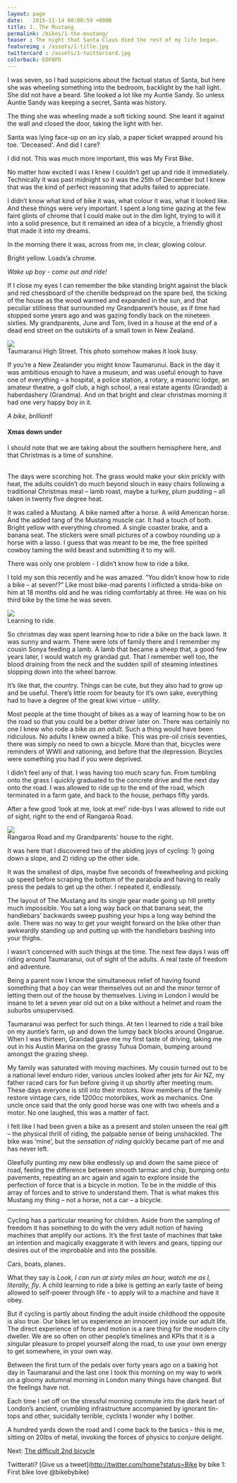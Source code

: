 ```yaml
---
layout: page
date:   2015-11-14 00:00:59 +0000
title: 1. The Mustang
permalink: /bikes/1-the-mustang/
teaser : The night that Santa Claus died the rest of my life began.
featureimg : /assets/1-title.jpg
twittercard : /assets/1-twittercard.jpg
colorback: EDF8FD
---
```



I was seven, so I had suspicions about the factual status of Santa, but here she was wheeling something into the bedroom, backlight by the hall light. She did not have a beard. She looked a lot like my Auntie Sandy. So unless Auntie Sandy was keeping a secret, Santa was history. 

The thing she was wheeling made a soft ticking sound. She leant it against the wall and closed the door, taking the light with her.

Santa was lying face-up on an icy slab, a paper ticket wrapped around his toe. 'Deceased'. And did I care? 

I did not. This was much more important, this was My First Bike.

No matter how excited I was I knew I couldn’t get up and ride it immediately. Technically it was past midnight so it was the 25th of December but I knew that was the kind of perfect reasoning that adults failed to appreciate. 

I didn’t know what kind of bike it was, what colour it was, what it looked like. And these things were very important. I spent a long time gazing at the few faint glints of chrome that I could make out in the dim light, trying to will it into a solid presence, but it remained an idea of a bicycle, a friendly ghost that made it into my dreams. 

In the morning there it was, across from me, in clear, glowing colour.

Bright yellow. Loads’a chrome. 

_Wake up boy - come out and ride!_

If I close my eyes I can remember the bike standing bright against the black and red chessboard of the chenille bedspread on the spare bed, the ticking of the house as the wood warmed and expanded in the sun, and that peculiar stillness that surrounded my Grandparent’s house, as if time had stopped some years ago and was gazing fondly back on the nineteen sixties. My grandparents, June and Tom, lived in a house at the end of a dead end street on the outskirts of a small town in New Zealand.  

<div class="feature-image">
<img src="/assets/1-tams.jpg"><br />
<span class="caption">Taumaranui High Street. This photo somehow makes it look busy.</span></div>

If you’re a New Zealander you might know Taumarunui. Back in the day it was ambitious enough to have a museum, and was useful enough to have one of everything – a hospital, a police station, a rotary, a masonic lodge, an amateur theatre, a golf club, a high school, a real estate agents (Grandad) a haberdashery (Grandma). And on that bright and clear christmas morning it had one very happy boy in it.

_A bike, brilliant!_

<div class="callout-right">
<h4> Xmas down under</h4>

I should note that we are taking about the southern hemisphere here, and that Christmas is a time of sunshine.  <br /><br />

The days were scorching hot. The grass would make your skin prickly with heat, the adults couldn’t do much beyond slouch in easy chairs following a traditional Christmas meal – lamb roast, maybe a turkey, plum pudding – all taken in twenty five degree heat.</div>


It was called a Mustang. A bike named after a horse. A wild American horse. And the added tang of the Mustang muscle car. It had a touch of both. Bright yellow with everything chromed. A single coaster brake, and a banana seat. The stickers were small pictures of a cowboy rounding up a horse with a lasso. I guess that was meant to be me, the free spirited cowboy taming the wild beast and submitting it to my will.

There was only one problem - I didn’t know how to ride a bike. 

I told my son this recently and he was amazed. “You didn’t know how to ride a bike – at seven!?” Like most bike-mad parents I inflicted a strida-bike on him at 18 months old and he was riding comfortably at three. He was on his third bike by the time he was seven.

<div class="feature-image">
<img src="/assets/1-lawn.jpg"><br />
<span class="caption">Learning to ride.</span></div>

So christmas day was spent learning how to ride a bike on the back lawn. It was sunny and warm. There were lots of family there and I remember my cousin Sonya feeding a lamb. A lamb that became a sheep that, a good few years later, I would watch my grandad gut. That I remember well too, the blood draining from the neck and the sudden spill of steaming intestines slopping down into the wheel barrow.

It’s like that, the country. Things can be cute, but they also had to grow up and be useful. There’s little room for beauty for it’s own sake, everything had to have a degree of the great kiwi virtue - _utility_.

Most people at the time thought of bikes as a way of learning how to be on the road so that you could be a better driver later on. There was certainly no one I knew who rode a bike *as an adult*. Such a thing would have been ridiculous. No adults I knew owned a bike. This was pre-oil crisis seventies, there was simply no need to own a bicycle. More than that, bicycles were reminders of WWII and rationing, and before that the depression. Bicycles were something you had if you were deprived.

I didn’t feel any of that. I was having too much scary fun. From tumbling onto the grass I quickly graduated to the concrete drive and the next day onto the road. I was allowed to ride up to the end of the road, which terminated in a farm gate, and back to the house, perhaps fifty yards.

After a few good ‘look at me, look at me!’ ride-bys I was allowed to ride out of sight, right to the end of Rangaroa Road.

<div class="feature-image">
<img src="/assets/1-rangaroa.jpg"><br />
<span class="caption">Rangaroa Road and my Grandparents' house to the right.</span></div>


It was here that I discovered two of the abiding joys of cycling: 1) going down a slope, and 2) riding up the other side. 

It was the smallest of dips, maybe five seconds of freewheeling and picking up speed before scraping the bottom of the parabola and having to really press the pedals to get up the other.  I repeated it, endlessly.

The layout of The Mustang and its single gear made going up hill pretty much impossible. You sat a long way back on that banana seat, the handlebars’ backwards sweep pushing your hips a long way behind the axle. There was no way to get your weight forward on the bike other than awkwardly standing up and putting up with the handlebars bashing into your thighs.

I wasn't concerned with such things at the time. The next few days I was off riding around Taumaranui, out of sight of the adults. A real taste of freedom and adventure. 
 
Being a parent now I know the simultaneous relief of having found something that a boy can wear themselves out on and the minor terror of letting them out of the house by themselves. Living in London I would be insane to let a seven year old out on a bike without a helmet and roam the suburbs unsupervised. 

Taumaranui was perfect for such things. At ten I learned to ride a trail bike on my auntie’s farm, up and down the lumpy back blocks around Ongarue. When I was thirteen, Grandad gave me my first taste of driving, taking me out in his Austin Marina on the grassy Tuhua Domain, bumping around amongst the grazing sheep.

My family was saturated with moving machines. My cousin turned out to be a national level enduro rider, various uncles looked after jets for Air NZ, my father raced cars for fun before giving it up shortly after meeting mum. These days everyone is still into their motors. Now members of the family restore vintage cars, ride 1200cc motorbikes, work as mechanics. One uncle once said that the only good horse was one with two wheels and a motor. No one laughed, this was a matter of fact.

I felt like I had been given a bike as a present and stolen unseen the real gift – the physical thrill of riding, the palpable sense of being unshackled. The bike was ‘mine’, but the _sensation of riding_ quickly became part of me and has never left.

Gleefully punting my new bike endlessly up and down the same piece of road, feeling the difference between smooth tarmac and chip, bumping onto pavements, repeating an arc again and again to explore inside the perfection of force that is a bicycle in motion. To be in the middle of this array of forces and to strive to understand them. That is what makes this Mustang my thing – not a horse, not a car – a bicycle.


---- 

Cycling has a particular meaning for children. Aside from the sampling of freedom it has something to do with the very adult notion of having machines that amplify our actions. It’s the first taste of machines that take an intention and magically exaggerate it with levers and gears, tipping our desires out of the improbable and into the possible. 

Cars, boats, planes. 

What they say is _Look, I can run at sixty miles an hour, watch me as I, literally, fly_. A child learning to ride a bike is getting an early taste of being allowed to self-power through life - to apply will to a machine and have it obey.

But if cycling is partly about finding the adult inside childhood the opposite is also true. Our bikes let us experience an innocent joy inside our adult life. The direct experience of force and motion is a rare thing for the modern city dweller. We are so often on other people’s timelines and  KPIs that it is a singular pleasure to propel yourself along the road, to use your own energy to get somewhere, in your own way.

Between the first turn of the pedals over forty years ago on a baking hot day in Taumaranui and the last one I took this morning on my way to work on a gloomy autumnal morning in London many things have changed. But the feelings have not. 

Each time I set off on the stressful morning commute into the dark heart of London’s ancient, crumbling infrastructure accompanied by ignorant tin-tops and other, suicidally terrible, cyclists I wonder why I bother.

A hundred yards down the road and I come back to the basics - this is me, sitting on 20lbs of metal, invoking the forces of physics to conjure delight.

Next: <a href="/bikes/2-the-difficult-second-bike/">The difficult 2nd bicycle</a>

Twitterati? [Give us a tweet](http://twitter.com/home?status=Bike by bike 1: First bike love @bikebybike)